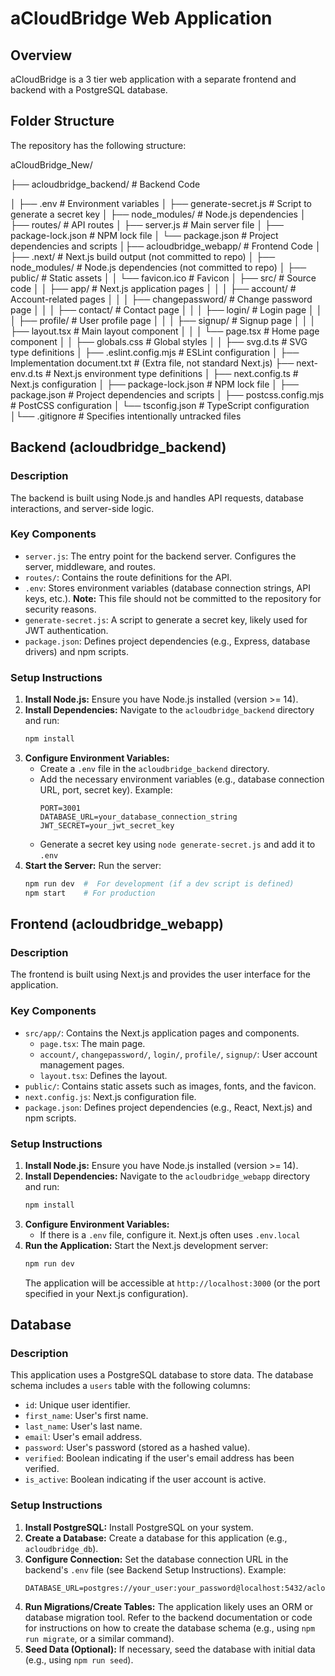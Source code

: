 # aCloudBridge Web Application

## Overview

aCloudBridge is a 3 tier web application with a separate frontend and backend with a PostgreSQL database.

## Folder Structure

The repository has the following structure:

aCloudBridge_New/

├── acloudbridge_backend/     # Backend Code

│   ├── .env                 # Environment variables
│   ├── generate-secret.js    # Script to generate a secret key
│   ├── node_modules/        # Node.js dependencies
│   ├── routes/              # API routes
│   ├── server.js            # Main server file
│   ├── package-lock.json    #  NPM lock file
│   └── package.json         # Project dependencies and scripts
│├── acloudbridge_webapp/      # Frontend Code
│   ├── .next/               # Next.js build output (not committed to repo)
│   ├── node_modules/        # Node.js dependencies (not committed to repo)
│   ├── public/              # Static assets
│   │   └── favicon.ico      # Favicon
│   ├── src/                 # Source code
│   │   ├── app/             # Next.js application pages
│   │   │   ├── account/       # Account-related pages
│   │   │   ├── changepassword/  # Change password page
│   │   │   ├── contact/       # Contact page
│   │   │   ├── login/         # Login page
│   │   │   ├── profile/       # User profile page
│   │   │   ├── signup/        # Signup page
│   │   │   ├── layout.tsx     # Main layout component
│   │   │   └── page.tsx       # Home page component
│   │   ├── globals.css      # Global styles
│   │   ├── svg.d.ts         # SVG type definitions
│   ├── .eslint.config.mjs   # ESLint configuration
│   ├── Implementation document.txt #  (Extra file, not standard Next.js)
├── next-env.d.ts      # Next.js environment type definitions
│   ├── next.config.ts     # Next.js configuration
│   ├── package-lock.json  # NPM lock file
│   ├── package.json       # Project dependencies and scripts
│   ├── postcss.config.mjs # PostCSS configuration
│   └── tsconfig.json      # TypeScript configuration
│└── .gitignore             # Specifies intentionally untracked files

## Backend (acloudbridge_backend)

### Description
The backend is built using Node.js and handles API requests, database interactions, and server-side logic.

### Key Components
* `server.js`:  The entry point for the backend server.  Configures the server, middleware, and routes.
* `routes/`:  Contains the route definitions for the API.
* `.env`:  Stores environment variables (database connection strings, API keys, etc.).  **Note:** This file should not be committed to the repository for security reasons.
* `generate-secret.js`:  A script to generate a secret key, likely used for JWT authentication.
* `package.json`: Defines project dependencies (e.g., Express, database drivers) and npm scripts.

###  Setup Instructions
1.  **Install Node.js:** Ensure you have Node.js installed (version >= 14).
2.  **Install Dependencies:** Navigate to the `acloudbridge_backend` directory and run:
    ```bash
    npm install
    ```
3.  **Configure Environment Variables:**
    * Create a `.env` file in the `acloudbridge_backend` directory.
    * Add the necessary environment variables (e.g., database connection URL, port, secret key).  Example:
        ```
        PORT=3001
        DATABASE_URL=your_database_connection_string
        JWT_SECRET=your_jwt_secret_key
        ```
    * Generate a secret key using `node generate-secret.js` and add it to `.env`
4.  **Start the Server:** Run the server:
    ```bash
    npm run dev  #  For development (if a dev script is defined)
    npm start    # For production
    ```

## Frontend (acloudbridge_webapp)

### Description
The frontend is built using Next.js and provides the user interface for the application.

### Key Components
* `src/app/`:  Contains the Next.js application pages and components.
    * `page.tsx`:  The main page.
    * `account/`, `changepassword/`, `login/`, `profile/`, `signup/`:  User account management pages.
    * `layout.tsx`: Defines the layout.
* `public/`:  Contains static assets such as images, fonts, and the favicon.
* `next.config.js`:  Next.js configuration file.
* `package.json`:  Defines project dependencies (e.g., React, Next.js) and npm scripts.

### Setup Instructions
1.  **Install Node.js:** Ensure you have Node.js installed (version >= 14).
2.  **Install Dependencies:** Navigate to the `acloudbridge_webapp` directory and run:
    ```bash
    npm install
    ```
3.  **Configure Environment Variables:**
     * If there is a `.env` file, configure it.  Next.js often uses `.env.local`
4.  **Run the Application:** Start the Next.js development server:
    ```bash
    npm run dev
    ```
    The application will be accessible at `http://localhost:3000` (or the port specified in your Next.js configuration).

## Database

### Description
This application uses a PostgreSQL database to store data.  The database schema includes a `users` table with the following columns:

* `id`:  Unique user identifier.
* `first_name`: User's first name.
* `last_name`: User's last name.
* `email`: User's email address.
* `password`: User's password (stored as a hashed value).
* `verified`:  Boolean indicating if the user's email address has been verified.
* `is_active`: Boolean indicating if the user account is active.

###  Setup Instructions
1.  **Install PostgreSQL:** Install PostgreSQL on your system.
2.  **Create a Database:** Create a database for this application (e.g., `acloudbridge_db`).
3.  **Configure Connection:** Set the database connection URL in the backend's `.env` file (see Backend Setup Instructions).  Example:
    ```
    DATABASE_URL=postgres://your_user:your_password@localhost:5432/acloudbridge_db
    ```
4.  **Run Migrations/Create Tables:** The application likely uses an ORM or database migration tool.  Refer to the backend documentation or code for instructions on how to create the database schema (e.g., using `npm run migrate`, or a similar command).
5.  **Seed Data (Optional):** If necessary, seed the database with initial data (e.g., using `npm run seed`).

